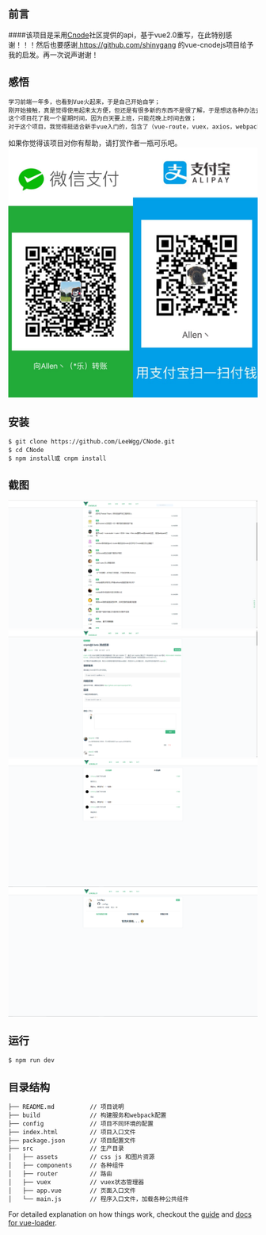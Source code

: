 ## 前言

####该项目是采用<a href="https://cnodejs.org/api">Cnode</a>社区提供的api，基于vue2.0重写，在此特别感谢！！！然后也要感谢<a href="https://github.com/shinygang" target="_blank"> https://github.com/shinygang </a>的vue-cnodejs项目给予我的启发。再一次说声谢谢！

## 感悟

``` bash
学习前端一年多，也看到Vue火起来，于是自己开始自学；
刚开始接触，真是觉得使用起来太方便，但还是有很多新的东西不是很了解，于是想这各种办法去学习去练习；
这个项目花了我一个星期时间，因为白天要上班，只能花晚上时间去做；
对于这个项目，我觉得挺适合新手vue入门的，包含了（vue-route，vuex，axios，webpack等基本知识），所以我希望新人可以多看看；
```
如果你觉得该项目对你有帮助，请打赏作者一瓶可乐吧。
![v1](src/assets/pay.jpg) 

## 安装

``` bash
$ git clone https://github.com/LeeWgg/CNode.git
$ cd CNode
$ npm install或 cnpm install
```
## 截图
![v1](src/assets/v1.PNG)
![v2](src/assets/v2.PNG)
![v3](src/assets/v3.PNG)
![v4](src/assets/v4.PNG)

## 运行

``` bash
$ npm run dev
```
## 目录结构

``` bash
├── README.md          // 项目说明
├── build              // 构建服务和webpack配置
├── config             // 项目不同环境的配置
├── index.html         // 项目入口文件
├── package.json       // 项目配置文件
├── src                // 生产目录
│   ├── assets         // css js 和图片资源
│   ├── components     // 各种组件
│   ├── router         // 路由
│   ├── vuex           // vuex状态管理器
│   ├── app.vue        // 页面入口文件
│   └── main.js        // 程序入口文件，加载各种公共组件
```

For detailed explanation on how things work, checkout the [guide](http://vuejs-templates.github.io/webpack/) and [docs for vue-loader](http://vuejs.github.io/vue-loader).
